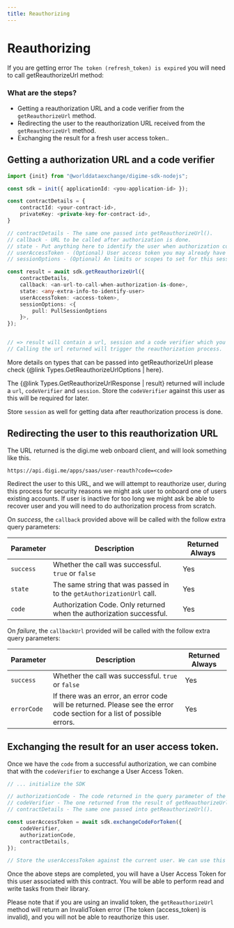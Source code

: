 ```yaml
---
title: Reauthorizing
---
```


# Reauthorizing

If you are getting error `The token (refresh_token) is expired` you will need to call getReauthorizeUrl method:

### What are the steps?

- Getting a reauthorization URL and a code verifier from the `getReauthorizeUrl` method.
- Redirecting the user to the reauthorization URL received from the `getReauthorizeUrl` method.
- Exchanging the result for a fresh user access token..

## Getting a authorization URL and a code verifier

```typescript
import {init} from "@worlddataexchange/digime-sdk-nodejs";

const sdk = init({ applicationId: <you-application-id> });

const contractDetails = {
    contractId: <your-contract-id>,
    privateKey: <private-key-for-contract-id>,
}

// contractDetails - The same one passed into getReauthorizeUrl().
// callback - URL to be called after authorization is done.
// state - Put anything here to identify the user when authorization completes. This will be passed back in the callback.
// userAccessToken - (Optional) User access token you may already have for this user from another contract.
// sessionOptions - (Optional) An limits or scopes to set for this session.

const result = await sdk.getReauthorizeUrl({
    contractDetails,
    callback: <an-url-to-call-when-authorization-is-done>,
    state: <any-extra-info-to-identify-user>
    userAccessToken: <access-token>,
    sessionOptions: <{
        pull: PullSessionOptions
    }>,
});


// => result will contain a url, session and a code verifier which you will need for later.
// Calling the url returned will trigger the reauthorization process.
```

More details on types that can be passed into getReauthorizeUrl please check {@link Types.GetReauthorizeUrlOptions | here}.

The {@link Types.GetReauthorizeUrlResponse | result} returned will include a `url`, `codeVerifier` and `session`.
Store the `codeVerifier` against this user as this will be required for later.

Store `session` as well for getting data after reauthorization process is done.

## Redirecting the user to this reauthorization URL

The URL returned is the digi.me web onboard client, and will look something like this.

```
https://api.digi.me/apps/saas/user-reauth?code=<code>
```

Redirect the user to this URL, and we will attempt to reauthorize user, during this process for security reasons we might ask user to onboard one of users existing accounts. If user is inactive for too long we might ask be able to recover user and you will need to do authorization process from scratch.

On _success_, the `callback` provided above will be called with the follow extra query parameters:

| Parameter | Description                                                           | Returned Always |
| --------- | --------------------------------------------------------------------- | --------------- |
| `success` | Whether the call was successful. `true` or `false`                    | Yes             |
| `state`   | The same string that was passed in to the `getAuthorizationUrl` call. | Yes             |
| `code`    | Authorization Code. Only returned when the authorization successful.  | Yes             |

On _failure_, the `callbackUrl` provided will be called with the follow extra query parameters:

| Parameter   | Description                                                                                                             | Returned Always |
| ----------- | ----------------------------------------------------------------------------------------------------------------------- | --------------- |
| `success`   | Whether the call was successful. `true` or `false`                                                                      | Yes             |
| `errorCode` | If there was an error, an error code will be returned. Please see the error code section for a list of possible errors. | Yes             |

## Exchanging the result for an user access token.

Once we have the `code` from a successful authorization, we can combine that with the `codeVerifier` to exchange a User Access Token.

```typescript
// ... initialize the SDK

// authorizationCode - The code returned in the query parameter of the returned URL.
// codeVerifier - The one returned from the result of getReauthorizeUrl().
// contractDetails - The same one passed into getReauthorizeUrl().

const userAccessToken = await sdk.exchangeCodeForToken({
    codeVerifier,
    authorizationCode,
    contractDetails,
});

// Store the userAccessToken against the current user. We can use this for future reads.
```

Once the above steps are completed, you will have a User Access Token for this user associated with this contract. You will be able to perform read and write tasks from their library.

Please note that if you are using an invalid token, the `getReauthorizeUrl` method will return an InvalidToken error (The token (access_token) is invalid), and you will not be able to reauthorize this user.
